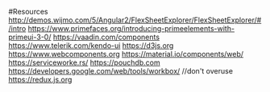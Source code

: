 #Resources
http://demos.wijmo.com/5/Angular2/FlexSheetExplorer/FlexSheetExplorer/#/intro
https://www.primefaces.org/introducing-primeelements-with-primeui-3-0/
https://vaadin.com/components
https://www.telerik.com/kendo-ui
https://d3js.org
https://www.webcomponents.org
https://material.io/components/web/
https://serviceworke.rs/
https://pouchdb.com
https://developers.google.com/web/tools/workbox/
//don't overuse
https://redux.js.org